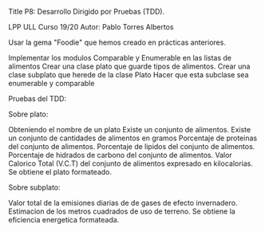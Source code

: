 Title P8: Desarrollo Dirigido por Pruebas (TDD). 

LPP ULL Curso 19/20 Autor: Pablo Torres Albertos

Usar la gema "Foodie" que hemos creado en prácticas anteriores. 

Implementar los modulos Comparable y Enumerable en las listas de alimentos
Crear una clase plato que guarde tipos de alimentos.
Crear una clase subplato que herede de la clase Plato
Hacer que esta subclase sea enumerable y comparable

Pruebas del TDD:

Sobre plato:

Obteniendo el nombre de un plato
Existe un conjunto de alimentos.
Existe un conjunto de cantidades de alimentos en gramos
Porcentaje de proteinas del conjunto de alimentos.
Porcentaje de lipidos del conjunto de alimentos.
Porcentaje de hidrados de carbono del conjunto de alimentos.
Valor Calorico Total (V.C.T) del conjunto de alimentos expresado en kilocalorias.
Se obtiene el plato formateado.

Sobre subplato:

Valor total de la emisiones diarias de de gases de efecto invernadero.
Estimacion de los metros cuadrados de uso de terreno.
Se obtiene la eficiencia energetica formateada.


